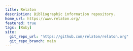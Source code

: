 ```yaml
---
title: Relaton
description: Bibliographic information repository.
home_url: https://www.relaton.org/
featured: true
tags: [Ruby]
site:
  git_repo_url: "https://github.com/relaton/relaton.org"
  git_repo_branch: main
---
```


